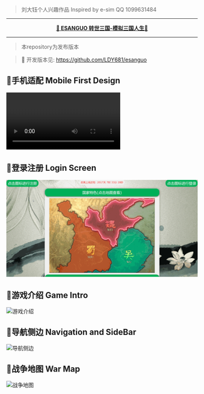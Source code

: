 > 刘大钰个人兴趣作品 Inspired by e-sim QQ 1099631484

***
<p align="center"><b>  <a href="LDY681.github.io">🎉 ESANGUO 转世三国-模拟三国人生🎉</a></b></p>

***

>本repository为发布版本

> 🙌 开发版本见:
https://github.com/LDY681/esanguo


## 🍻手机适配 Mobile First Design
![手机适配](./gif/mobile.mp4)

## 🍻登录注册 Login Screen
![登陆注册](./gif/login.gif)

## 🍻游戏介绍 Game Intro
![游戏介绍](./gif/intro.gif)

## 🍻导航侧边 Navigation and SideBar
![导航侧边](./gif/navSideBar.gif)

## 🍻战争地图 War Map
![战争地图](./gif/map.gif)

